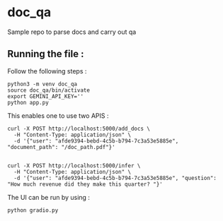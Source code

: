 # doc_qa
Sample repo to parse docs and carry out qa


## Running the file : 

Follow the following steps : 

```
python3 -m venv doc_qa
source doc_qa/bin/activate 
export GEMINI_API_KEY=''
python app.py
```

This enables one to use two APIS : 

```
curl -X POST http://localhost:5000/add_docs \
  -H "Content-Type: application/json" \
  -d '{"user": "afde9394-bebd-4c5b-b794-7c3a53e5885e", "document_path": "/doc_path.pdf"}'
```

```

curl -X POST http://localhost:5000/infer \
  -H "Content-Type: application/json" \
  -d '{"user": "afde9394-bebd-4c5b-b794-7c3a53e5885e", "question": "How much revenue did they make this quarter? "}'

```


The UI can be run by using :

```
python gradio.py
```

